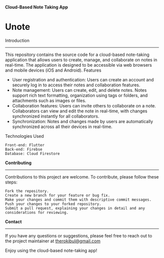 **Cloud-Based Note Taking App**
# Unote
Introduction

------------


This repository contains the source code for a cloud-based note-taking application that allows users to create, manage, and collaborate on notes in real-time. The application is designed to be accessible via web browsers and mobile devices (iOS and Android).
Features

- User registration and authentication: Users can create an account and securely log in to access their notes and collaboration features.
- Note management: Users can create, edit, and delete notes. Notes support rich text formatting, organization using tags or folders, and attachments such as images or files.
- Collaboration features: Users can invite others to collaborate on a note. Collaborators can view and edit the note in real-time, with changes synchronized instantly for all collaborators.
- Synchronization: Notes and changes made by users are automatically synchronized across all their devices in real-time.

Technologies Used

    Front-end: Flutter
    Back-end: Firebse
    Database: Cloud Firestore
**Contributing**

------------


Contributions to this project are welcome. To contribute, please follow these steps:

    Fork the repository.
    Create a new branch for your feature or bug fix.
    Make your changes and commit them with descriptive commit messages.
    Push your changes to your forked repository.
    Submit a pull request, explaining your changes in detail and any considerations for reviewing.

**Contact**

------------


If you have any questions or suggestions, please feel free to reach out to the project maintainer at therokibul@gmail.com

Enjoy using the cloud-based note-taking app!